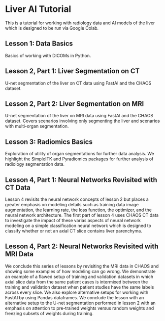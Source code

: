 # Liver AI Tutorial
This is a tutorial for working with radiology data and AI models of the liver which is designed to be run via Google Colab.

## Lesson 1: Data Basics

Basics of working with DICOMs in Python.

## Lesson 2, Part 1: Liver Segmentation on CT

U-net segmentation of the liver on CT data using FastAI and the CHAOS dataset.

## Lesson 2, Part 2: Liver Segmentation on MRI

U-net segmentation of the liver on MRI data using FastAI and the CHAOS dataset. Covers scenarios involving only segmenting the liver and scenarios with multi-organ segmentation.

## Lesson 3: Radiomics Basics

Exploration of utility of organ segmentations for further data analysis. We highlight the SimpleITK and Pyradiomics packages for further analysis of radiology segmentation data. 

## Lesson 4, Part 1: Neural Networks Revisited with CT Data

Lesson 4 revisits the neural network concepts of lesson 2 but places a greater emphasis on modeling details such as training data image augmentation, the learning rate, the loss function, the optimizer, and the neural network architecture. The first part of lesson 4 uses CHAOS CT data to investigate the impact of these varias aspects of neural network modeling on a simple classification neural network which is designed to classify whether or not an axial CT slice contains liver parenchyma. 

## Lesson 4, Part 2: Neural Networks Revisited with MRI Data

We conclude this series of lessons by revisiting the MRI data in CHAOS and showing some examples of how modeling can go wrong. We demonstrate an example of a flawed setup of training and validation datasets in which axial slice data from the same patient cases is intermixed between the training and validation dataset when patient studies have the same labels across every slice. We also explore alternative setups for working with FastAI by using Pandas dataframes. We conclude the lesson with an alternative setup to the U-net segmentation performed in lesson 2 with an emphasis on attention to pre-trained weights versus random weights and freezing subsets of weights during training.
